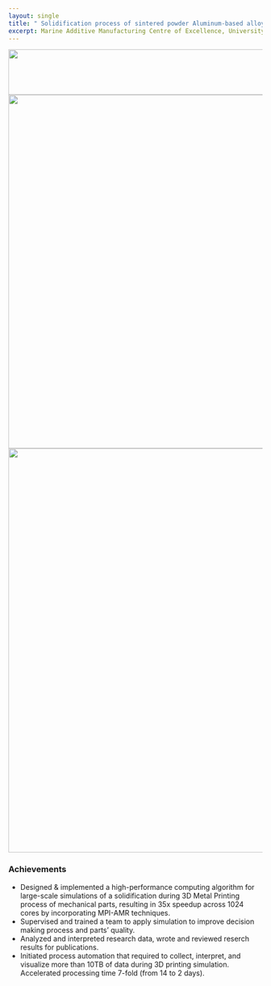 ```yaml
---
layout: single
title: " Solidification process of sintered powder Aluminum-based alloys."
excerpt: Marine Additive Manufacturing Centre of Excellence, University of New Brunswick February 2018 - August 2021
---
```



<img src="/images/Solidifcation.gif" width="900" height="90">

<br clear="down"/>

<img src="/images/thermal.gif" width="700">

<img src="/images/cover_photo.png" width="600" height="800"/>

<br clear="down">

### Achievements   
<ul>
<li>Designed & implemented a high-performance computing algorithm for large-scale simulations of a solidification during 3D Metal Printing process of mechanical parts, resulting in 35x speedup across 1024 cores by incorporating MPI-AMR techniques. </li> 
<li> Supervised and trained a team to apply simulation to improve decision making process and parts’ quality. </li>   
<li> Analyzed and interpreted research data, wrote and reviewed reserch results for publications.     
<li>Initiated process automation that required to collect, interpret, and visualize more than 10TB of data during 3D printing simulation. Accelerated processing time 7-fold (from 14 to 2 days).</li> 
</ul>
